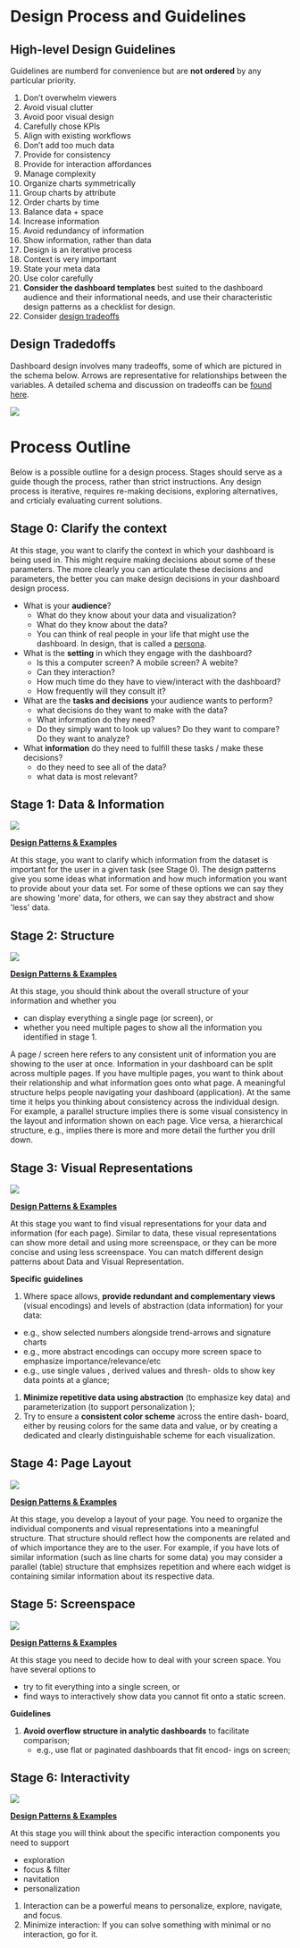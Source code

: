 # Design Process and Guidelines

## High-level Design Guidelines

Guidelines are numberd for convenience but are **not ordered** by any particular priority.

1. Don’t overwhelm viewers
1. Avoid visual clutter
1. Avoid poor visual design 
1. Carefully chose KPIs
1. Align with existing workflows
1. Don’t add too much data
1. Provide for consistency
1. Provide for interaction affordances
1. Manage complexity
1. Organize charts symmetrically
1. Group charts by attribute
1. Order charts by time
1. Balance data + space 
1. Increase information
1. Avoid redundancy of information
1. Show information, rather than data
1. Design is an iterative process
1. Context is very important
1. State your meta data
1. Use color carefully
1. **Consider the dashboard templates** best suited to the dashboard
audience and their informational needs, and use their characteristic
design patterns as a checklist for design. 
1. Consider [design tradeoffs](tradeoffs.html)

## Design Tradedoffs

Dashboard design involves many tradeoffs, some of which are pictured in the schema below. Arrows are representative for relationships between the variables. A detailed schema and discussion on tradeoffs can be [found here](tradeoffs.html).

![](docs/assets/figures/schema1.png)

# Process Outline

Below is a possible outline for a design process. Stages should serve as a guide though the process, rather than strict instructions. Any design process is iterative, requires re-making decisions, exploring alternatives, and crticialy evaluating current solutions.

## Stage 0: Clarify the context

At this stage, you want to clarify the context in which your dashboard is being used in. This might require making decisions about some of these parameters. The more clearly you can articulate these decisions and parameters, the better you can make design decisions in your dashboard design process. 

* What is your **audience**? 
  * What do they know about your data and visualization? 
  * What do they know about the data? 
  * You can think of real people in your life that might use the dashboard. In design, that is called a [persona](https://www.interaction-design.org/literature/topics/personas).
* What is the **setting** in which they engage with the dashboard? 
  * Is this a computer screen? A mobile screen? A webite?  
  * Can they interaction? 
  * How much time do they have to view/interact with the dashboard? 
  * How frequently will they consult it? 
* What are the **tasks and decisions** your audience wants to perform?
  * what decisions do they want to make with the data? 
  * What information do they need?
  * Do they simply want to look up values? Do they want to compare? Do they want to analyze?   
* What **information** do they need to fulfill these tasks / make these decisions?
  * do they need to see all of the data? 
  * what data is most relevant?   


## Stage 1: Data & Information

![](docs/assets/figures/patterns-data.png)

**[Design Patterns & Examples](patterns.html#data-information)**

At this stage, you want to clarify which information from the dataset is important for the user in a given task (see Stage 0). The design patterns give you some ideas what information and how much information you want to provide about your data set. For some of these options we can say they are showing 'more' data, for others, we can say they abstract and show 'less' data.  

## Stage 2: Structure

![](docs/assets/figures/patterns-structure.png)

**[Design Patterns & Examples](patterns.html#structure)**

At this stage, you should think about the overall structure of your information and whether you 
* can display everything a single page (or screen), or 
* whether you need multiple pages to show all the information you identified in stage 1.

A page / screen here refers to any consistent unit of information you are showing to the user at once. Information in your dashboard can be split across multiple pages.  If you have multiple pages, you want to think about their relationship and what information goes onto what page. A meaningful structure helps people navigating your dashboard (application). At the same time it helps you thinking about consistency across the individual design. For example, a parallel structure implies there is some visual consistency in the layout and information shown on each page. Vice versa, a hierarchical structure, e.g., implies there is more and more detail the further you drill down.


## Stage 3: Visual Representations

![](docs/assets/figures/patterns-vis.png)

**[Design Patterns & Examples](patterns.html#visual-representations)**

At this stage you want to find visual representations for your data and information (for each page). Similar to data, these visual representations can show more detail and using more screenspace, or they can be more concise and using less screenspace. You can match different design patterns about Data and Visual Representation.

**Specific guidelines**

1. Where space allows, **provide redundant and complementary views**
(visual encodings) and levels of abstraction (data information) for
your data:
  * e.g., show selected numbers alongside trend-arrows
and signature charts
  * e.g., more abstract encodings can occupy more screen space
to emphasize importance/relevance/etc
  * e.g., use single values , derived values and thresh-
olds to show key data points at a glance;
1. **Minimize repetitive data using abstraction** (to emphasize key data)
and parameterization (to support personalization );
1. Try to ensure a **consistent color scheme** across the entire dash-
board, either by reusing colors for the same data and value, or by
creating a dedicated and clearly distinguishable scheme for each
visualization.


## Stage 4: Page Layout

![](docs/assets/figures/patterns-layout.png)

**[Design Patterns & Examples](patterns.html#page-layout)**

At this stage, you develop a layout of your page. You need to organize the individual components and visual representations into a meaningful structure. That structure should reflect how the components are related and of which importance they are to the user. For example, if you have lots of similar information (such as line charts for some data) you may consider a parallel (table) structure that emphsizes repetition and where each widget is containing similar information about its respective data. 

## Stage 5: Screenspace

![](docs/assets/figures/patterns-screensize.png)

**[Design Patterns & Examples](patterns.html#screenspace)**

At this stage you need to decide how to deal with your screen space. You have several options to 
* try to fit everything into a single screen, or
* find ways to interactively show data you cannot fit onto a static screen. 


**Guidelines**

1. **Avoid overflow structure in analytic dashboards** to facilitate
comparison;
   * e.g., use flat or paginated dashboards that fit encod-
ings on screen;



## Stage 6: Interactivity 

![](docs/assets/figures/patterns-interaction.png)

**[Design Patterns & Examples](patterns.html#interactions)**

At this stage you will think about the specific interaction components you need to support
* exploration 
* focus & filter
* navitation
* personalization

1. Interaction can be a powerful means to personalize, explore, navigate, and focus. 
1. Minimize interaction: If you can solve something with minimal or no interaction, go for it.

